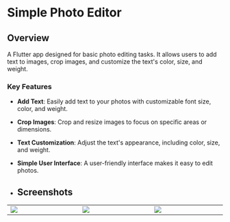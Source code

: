 # Simple Photo Editor

## Overview

A Flutter app designed for basic photo editing tasks. It allows users to add text to images, crop images, and customize the text's color, size, and weight.

### Key Features

- **Add Text**: Easily add text to your photos with customizable font size, color, and weight.
- **Crop Images**: Crop and resize images to focus on specific areas or dimensions.
- **Text Customization**: Adjust the text's appearance, including color, size, and weight.
- **Simple User Interface**: A user-friendly interface makes it easy to edit photos.

- ## Screenshots

<table width="100%">
  <tbody>
    <tr>
      <td width="1%"><img src="https://github.com/AmrSabbagh35/Quiz-app/assets/49793058/85788173-0dbd-429f-9405-0c0a3b731b68"/></td>
      <td width="1%"><img src="https://github.com/AmrSabbagh35/Quiz-app/assets/49793058/f0841a95-579d-4db4-a773-11e545c56281"/></td>
      <td width="1%"><img src="https://github.com/AmrSabbagh35/Quiz-app/assets/49793058/995b0faf-edfa-4803-b947-a395f027e1ab"/></td>
    </tr>
  </tbody>
</table>
